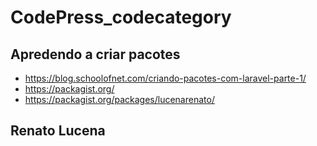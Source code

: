 # CodePress_codecategory
## Apredendo a criar pacotes

- https://blog.schoolofnet.com/criando-pacotes-com-laravel-parte-1/
- https://packagist.org/
- https://packagist.org/packages/lucenarenato/

## Renato Lucena